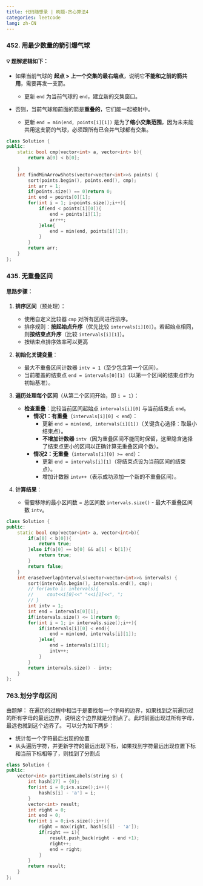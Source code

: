 ```yaml
---
title: 代码随想录 | 刷题-贪心算法4
categories: leetcode
lang: zh-CN
---
```


### 452. 用最少数量的箭引爆气球

#### 💡 题解逻辑如下：
* 如果当前气球的 **起点 > 上一个交集的最右端点**，说明它**不能和之前的箭共用**，需要再发一支箭。
    * 更新 `end` 为当前气球的 `end`，建立新的交集窗口。
        
* 否则，当前气球和前面的箭是**重叠的**，它们能一起被射中。
    * 更新 `end = min(end, points[i][1])` 是为了**缩小交集范围**，因为未来能共用这支箭的气球，必须跟所有已合并气球都有交集。
```cpp
class Solution {
public:
    static bool cmp(vector<int> a, vector<int> b){
        return a[0] < b[0];
        
    }
    int findMinArrowShots(vector<vector<int>>& points) {
        sort(points.begin(), points.end(), cmp);
        int arr = 1;
        if(points.size() == 0)return 0;
        int end = points[0][1];
        for(int i = 1; i<points.size();i++){
            if(end < points[i][0]){
                end = points[i][1];
                arr++;
            }else{
                end = min(end, points[i][1]);
            }
        }
        return arr;
    }
};
```

### 435. 无重叠区间 

#### 思路步骤：
1. **排序区间**（预处理）：
   - 使用自定义比较器 `cmp` 对所有区间进行排序。
   - 排序规则：**按起始点升序**（优先比较 `intervals[i][0]`）。若起始点相同，则**按结束点升序**（比较 `intervals[i][1]`）。
   - 按结束点排序效率可以更高

2. **初始化关键变量**：
   - 最大不重叠区间计数器 `intv = 1`（至少包含第一个区间）。
   - 当前覆盖的结束点 `end = intervals[0][1]`（以第一个区间的结束点作为初始基准）。

3. **遍历处理每个区间**（从第二个区间开始，即 `i = 1`）：
   - **检查重叠**：比较当前区间起始点 `intervals[i][0]` 与当前结束点 `end`。
     - **情况1：有重叠**（`intervals[i][0] < end`）：
       - 更新 `end = min(end, intervals[i][1])`（关键贪心选择：取最小结束点）。
       - **不增加计数器** `intv`（因为重叠区间不能同时保留，这里隐含选择了结束点更小的区间以正确计算无重叠区间个数）。
     - **情况2：无重叠**（`intervals[i][0] >= end`）：
       - 更新 `end = intervals[i][1]`（将结束点设为当前区间的结束点）。
       - 增加计数器 `intv++`（表示成功添加一个新的不重叠区间）。

4. **计算结果**：
   - 需要移除的最小区间数 = 总区间数 `intervals.size()` - 最大不重叠区间数 `intv`。

```cpp
class Solution {
public:
    static bool cmp(vector<int> a, vector<int>b){
        if(a[0] < b[0]){
            return true;
        }else if(a[0] == b[0] && a[1] < b[1]){
            return true;
        }
        return false;
    }
    int eraseOverlapIntervals(vector<vector<int>>& intervals) {
        sort(intervals.begin(), intervals.end(), cmp);
        // for(auto i: intervals){
        //     cout<<i[0]<<" "<<i[1]<<", ";
        // }
        int intv = 1;
        int end = intervals[0][1];
        if(intervals.size() <= 1)return 0;
        for(int i = 1; i< intervals.size();i++){
            if(intervals[i][0] < end){
                end = min(end, intervals[i][1]);
            }else{
                end = intervals[i][1];
                intv++;
            }
        }
        return intervals.size() - intv;
    }
};
```

###  763.划分字母区间 
由题解：
在遍历的过程中相当于是要找每一个字母的边界，如果找到之前遍历过的所有字母的最远边界，说明这个边界就是分割点了。此时前面出现过所有字母，最远也就到这个边界了。
可以分为如下两步：

* 统计每一个字符最后出现的位置
* 从头遍历字符，并更新字符的最远出现下标，如果找到字符最远出现位置下标和当前下标相等了，则找到了分割点

```cpp
class Solution {
public:
    vector<int> partitionLabels(string s) {
        int hash[27] = {0};
        for(int i = 0;i<s.size();i++){
            hash[s[i] - 'a'] = i;
        }
        vector<int> result;
        int right = 0;
        int end = 0;
        for(int i = 0;i<s.size();i++){
            right = max(right, hash[s[i] - 'a']);
            if(right == i){
                result.push_back(right - end +1);
                right++;
                end = right;
            }
        }
        return result;
    }
};
```